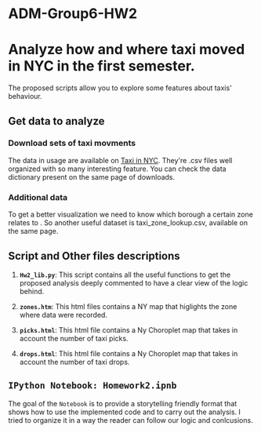 # ADM-Group6-HW2
# Analyze how and where taxi moved in NYC in the first semester.

The proposed scripts allow you to explore some features about taxis' behaviour.

## Get data to analyze

### Download sets of taxi movments

The data in usage are available on [Taxi in NYC](http://www.nyc.gov/html/tlc/html/about/trip_record_data.shtml). 
They're .csv files well organized with so many interesting feature. You can check the data dictionary present on the same page of downloads.


### Additional data

To get a better visualization we need to know which borough a certain zone relates to . So another useful dataset is taxi_zone_lookup.csv, available on the same page.

## Script and Other files descriptions

1. __`Hw2_lib.py`__: 
	This script contains all the useful functions to get the proposed analysis deeply commented to have a clear view of the logic behind.

2. __`zones.htm`__: 
	This html files contains a NY map that higlights the zone where data were recorded.
	
3. __`picks.html`__: 
	This html file contains a Ny Choroplet map that takes in account the number of taxi picks.
	
4. __`drops.html`__: 
	This html file contains a Ny Choroplet map that takes in account the number of taxi drops.

## `IPython Notebook: Homework2.ipnb`
The goal of the `Notebook` is to provide a storytelling friendly format that shows how to use the implemented code and to carry out the analysis.
I tried to organize it in a way the reader can follow our logic and conlcusions.
